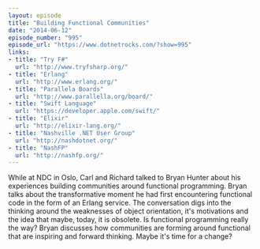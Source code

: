 ```yaml
---
layout: episode
title: "Building Functional Communities"
date: "2014-06-12"
episode_number: "995"
episode_url: "https://www.dotnetrocks.com/?show=995"
links:
- title: "Try F#"
  url: "http://www.tryfsharp.org/"
- title: "Erlang"
  url: "http://www.erlang.org/"
- title: "Parallela Boards"
  url: "http://www.parallella.org/board/"
- title: "Swift Language"
  url: "https://developer.apple.com/swift/"
- title: "Elixir"
  url: "http://elixir-lang.org/"
- title: "Nashville .NET User Group"
  url: "http://nashdotnet.org/"
- title: "NashFP"
  url: "http://nashfp.org/"
---
```


While at NDC in Oslo, Carl and Richard talked to Bryan Hunter about his experiences building communities around functional programming. Bryan talks about the transformative moment he had first encountering functional code in the form of an Erlang service. The conversation digs into the thinking around the weaknesses of object orientation, it's motivations and the idea that maybe, today, it is obsolete. Is functional programming really the way? Bryan discusses how communities are forming around functional that are inspiring and forward thinking. Maybe it's time for a change?
